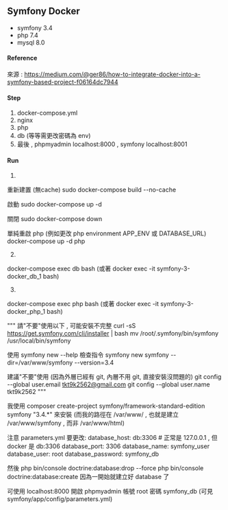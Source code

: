 ## Symfony Docker
- symfony 3.4
- php 7.4
- mysql 8.0

#### Reference
來源 : https://medium.com/@ger86/how-to-integrate-docker-into-a-symfony-based-project-f06164dc7944

#### Step 
1. docker-compose.yml
2. nginx
3. php
4. db (等等需更改密碼為 env)
5. 最後 , phpmyadmin localhost:8000 , symfony localhost:8001

#### Run
1. 
重新建置 (無cache)
sudo docker-compose build --no-cache

啟動
sudo docker-compose up -d 

關閉
sudo docker-compose down

單純重啟 php (例如更改 php environment APP_ENV 或 DATABASE_URL)
docker-compose up -d php

2. 
docker-compose exec db bash 
(或著 docker exec -it symfony-3-docker_db_1 bash)

3. 
docker-compose exec php bash
(或著 docker exec -it symfony-3-docker_php_1 bash)

"""
請"不要"使用以下 , 可能安裝不完整
curl -sS https://get.symfony.com/cli/installer | bash
mv /root/.symfony/bin/symfony /usr/local/bin/symfony

使用 symfony new --help 檢查指令
symfony new symfony --dir=/var/www/symfony --version=3.4

建議"不要"使用 (因為外層已經有 git, 內層不用 git, 直接安裝沒問題的)
git config --global user.email tkt9k2562@gmail.com
git config --global user.name tkt9k2562
"""

我使用 composer create-project symfony/framework-standard-edition symfony "3.4.*" 來安裝 
(而我的路徑在 /var/www/ , 也就是建立 /var/www/symfony , 而非 /var/www/html)

注意 parameters.yml 要更改: 
    database_host: db:3306 # 正常是 127.0.0.1 , 但 docker 是 db:3306
    database_port: 3306
    database_name: symfony_user
    database_user: root
    database_password: symfony_db
    
然後 
php bin/console doctrine:database:drop --force
php bin/console doctrine:database:create
因為一開始就建立好 database 了

可使用 localhost:8000 開啟 phpmyadmin
帳號 root 
密碼 symfony_db
(可見 symfony/app/config/parameters.yml)
